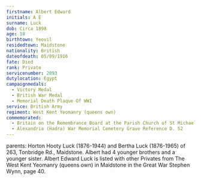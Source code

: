 ```yaml
---
firstname: Albert Edward
initials: A E
surname: Luck
dob: Circa 1898
age: 18
birthtown: Yeovil
residedtown: Maidstone
nationality: British
dateofdeath: 05/09/1916
fate: Died
rank: Private
servicenumber: 2093
dutylocation: Egypt
campaignmedals:
  - Victory Medal
  - British War Medal
  - Memorial Death Plaque Of WWI
service: British Army
regiment: West Kent Yeomanry (queens own)
commemorated:
  - Britain on the Remembrance Board at the Parish Church of St Michael & All Angels, Maidstone
  - Alexandria (Hadra) War Memorial Cemetery Grave Reference D. 52
---
```

parents: Horton Hooty Luck (1876-1944) and Bertha Luck (1876-1965) of 263, Tonbridge Rd., Maidstone.  Albert had 4 younger brothers and a younger sister. Albert Edward Luck is listed with other Privates from The West Kent Yeomanry (queens own) in Maidstone in the Great War Stephen Wynn, page 40.


